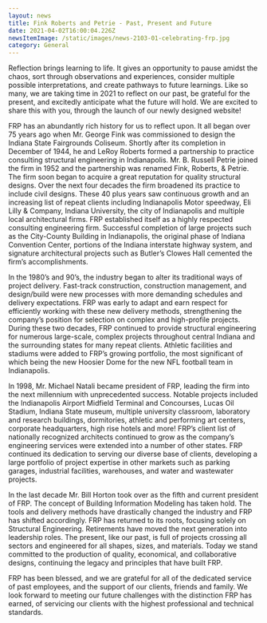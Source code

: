 ```yaml
---
layout: news
title: Fink Roberts and Petrie - Past, Present and Future
date: 2021-04-02T16:00:04.226Z
newsItemImage: /static/images/news-2103-01-celebrating-frp.jpg
category: General
---
```

Reflection brings learning to life. It gives an opportunity to pause amidst the chaos, sort through observations and experiences, consider multiple possible interpretations, and create pathways to future learnings. Like so many, we are taking time in 2021 to reflect on our past, be grateful for the present, and excitedly anticipate what the future will hold. We are excited to share this with you, through the launch of our newly designed website!

FRP has an abundantly rich history for us to reflect upon. It all began over 75 years ago when Mr. George Fink was commissioned to design the Indiana State Fairgrounds Coliseum. Shortly after its completion in December of 1944, he and LeRoy Roberts formed a partnership to practice consulting structural engineering in Indianapolis. Mr. B. Russell Petrie joined the firm in 1952 and the partnership was renamed Fink, Roberts, & Petrie. The firm soon began to acquire a great reputation for quality structural designs.  Over the next four decades the firm broadened its practice to include civil designs.  These 40 plus years saw continuous growth and an increasing list of repeat clients including Indianapolis Motor speedway, Eli Lilly & Company, Indiana University, the city of Indianapolis and multiple local architectural firms.  FRP established itself as a highly respected consulting engineering firm. Successful completion of large projects such as the City-County Building in Indianapolis, the original phase of Indiana Convention Center, portions of the Indiana interstate highway system, and signature architectural projects such as Butler’s Clowes Hall cemented the firm’s accomplishments.

In the 1980’s and 90’s, the industry began to alter its traditional ways of project delivery. Fast-track construction, construction management, and design/build were new processes with more demanding schedules and delivery expectations.  FRP was early to adapt and earn respect for efficiently working with these new delivery methods, strengthening the company’s position for selection on complex and high-profile projects.  During these two decades, FRP continued to provide structural engineering for numerous large-scale, complex projects throughout central Indiana and the surrounding states for many repeat clients. Athletic facilities and stadiums were added to FRP’s growing portfolio, the most significant of which being the new Hoosier Dome for the new NFL football team in Indianapolis.

In 1998, Mr. Michael Natali became president of FRP, leading the firm into the next millennium with unprecedented success. Notable projects included the Indianapolis Airport Midfield Terminal and Concourses, Lucas Oil Stadium, Indiana State museum, multiple university classroom, laboratory and research buildings, dormitories, athletic and performing art centers, corporate headquarters, high rise hotels and more! FRP’s client list of nationally recognized architects continued to grow as the company’s engineering services were extended into a number of other states. FRP continued its dedication to serving our diverse base of clients, developing a large portfolio of project expertise in other markets such as parking garages, industrial facilities, warehouses, and water and wastewater projects. 

In the last decade Mr. Bill Horton took over as the fifth and current president of FRP. The concept of Building Information Modeling has taken hold. The tools and delivery methods have drastically changed the industry and FRP has shifted accordingly. FRP has returned to its roots, focusing solely on Structural Engineering. Retirements have moved the next generation into leadership roles.  The present, like our past, is full of projects crossing all sectors and engineered for all shapes, sizes, and materials. Today we stand committed to the production of quality, economical, and collaborative designs, continuing the legacy and principles that have built FRP. 

FRP has been blessed, and we are grateful for all of the dedicated service of past employees, and the support of our clients, friends and family.  We look forward to meeting our future challenges with the distinction FRP has earned, of servicing our clients with the highest professional and technical standards.
